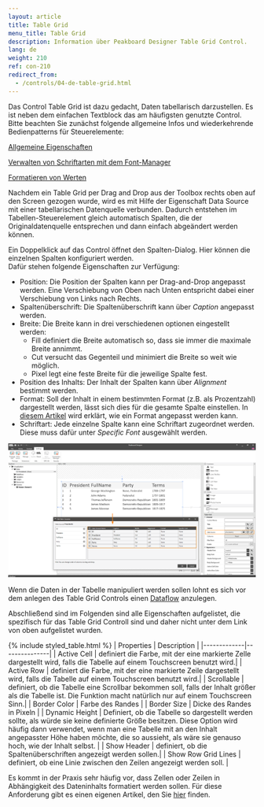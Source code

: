 ```yaml
---
layout: article
title: Table Grid   
menu_title: Table Grid
description: Information über Peakboard Designer Table Grid Control.
lang: de
weight: 210
ref: con-210
redirect_from:
  - /controls/04-de-table-grid.html
---
```


Das Control Table Grid ist dazu gedacht, Daten tabellarisch darzustellen. Es ist neben dem einfachen Textblock das am häufigsten genutzte Control. 
Bitte beachten Sie zunächst folgende allgemeine Infos und wiederkehrende Bedienpatterns für Steuerelemente:

[Allgemeine Eigenschaften](/controls/01-de-allgemeine-eigenschaften.html)

[Verwalten von Schriftarten mit dem Font-Manager](/misc/04-de-fonts.html)

[Formatieren von Werten](/misc/03-de-formatieren-von-Werten.html)

Nachdem ein Table Grid per Drag and Drop aus der Toolbox rechts oben auf den Screen gezogen wurde, wird es mit Hilfe der Eigenschaft Data Source mit einer tabellarischen Datenquelle verbunden. 
Dadurch entstehen im Tabellen-Steuerelement gleich automatisch Spalten, die der Originaldatenquelle entsprechen und dann einfach abgeändert werden können. 


Ein Doppelklick auf das Control öffnet den Spalten-Dialog. Hier können die einzelnen Spalten konfiguriert werden.  
Dafür stehen folgende Eigenschaften zur Verfügung:

* Position: Die Position der Spalten kann per Drag-and-Drop angepasst werden. Eine Verschiebung von Oben nach Unten entspricht dabei einer Verschiebung von Links nach Rechts.
* Spaltenüberschrift: Die Spaltenüberschrift kann über *Caption* angepasst werden.
* Breite: Die Breite kann in drei verschiedenen optionen eingestellt werden:
	* Fill definiert die Breite automatisch so, dass sie immer die maximale Breite annimmt. 
	* Cut versucht das Gegenteil und minimiert die Breite so weit wie möglich.
	* Pixel legt eine feste Breite für die jeweilige Spalte fest.
* Position des Inhalts: Der Inhalt der Spalten kann über *Alignment* bestimmt werden.
* Format: Soll der Inhalt in einem bestimmten Format (z.B. als Prozentzahl) dargestellt werden, lässt sich dies für die gesamte Spalte einstellen. In [diesem Artikel](https://help.peakboard.com/misc/de-formatieren-von-Werten.html) wird erklärt, wie ein Format angepasst werden kann.
* Schriftart: Jede einzelne Spalte kann eine Schriftart zugeordnet werden. Diese muss dafür unter *Specific Font* ausgewählt werden.

![image_1](/assets/images/Controls/Table-Grid/ControlsTableGrid01.png)


Wenn die Daten in der Tabelle manipuliert werden sollen lohnt es sich vor dem anlegen des Table Grid Controls einen [Dataflow](https://help.peakboard.com/dataflows/de-erste-schritte.html) anzulegen.


Abschließend sind im Folgenden sind alle Eigenschaften aufgelistet, die spezifisch für das Table Grid Controll sind und daher nicht unter dem Link von oben aufgelistet wurden.

{% include styled_table.html %}
| Properties  |	Description |
|-------------|---------------|
| Active Cell |	 definiert die Farbe, mit der eine markierte Zelle dargestellt wird, falls die Tabelle auf einem Touchscreen benutzt wird.|
| Active Row  |	definiert die Farbe, mit der eine markierte Zeile dargestellt wird, falls die Tabelle auf einem Touchscreen benutzt wird.|
| Scrollable  |	 definiert, ob die Tabelle eine Scrollbar bekommen soll, falls der Inhalt größer als die Tabelle ist. Die Funktion macht natürlich nur auf einem Touchscreen Sinn.|
| Border Color |	Farbe des Randes |
| Border Size |		Dicke des Randes in Pixeln |
| Dynamic Height |	Definiert, ob die Tabelle so dargestellt werden sollte, als würde sie keine definierte Größe besitzen. Diese Option wird häufig dann verwendet, wenn man eine Tabelle mit an den Inhalt angepasster Höhe haben möchte, die so aussieht, als wäre sie genauso hoch, wie der Inhalt selbst. |
| Show Header |	definiert, ob die Spaltenüberschriften angezeigt werden sollen.|
| Show Row Grid Lines |	definiert, ob eine Linie zwischen den Zeilen angezeigt werden soll. |


Es kommt in der Praxis sehr häufig vor, dass Zellen oder Zeilen  in Abhängigkeit des Dateninhalts formatiert werden sollen. Für diese Anforderung gibt es einen eigenen Artikel, den Sie [hier](/scripting/05-de-formatieren.html) finden.